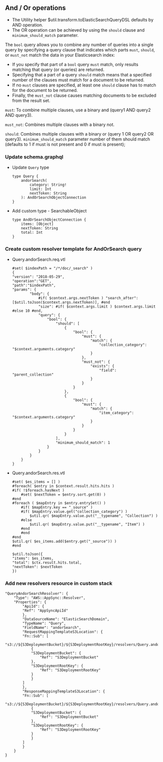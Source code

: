 ## And / Or operations

* The Utility helper $util.transform.toElasticSearchQueryDSL defaults by AND operation.
* The OR operation can be achieved by using the `should` clause and `minimum_should_match` parameter.

The `bool` query allows you to combine any number of queries into a single query by specifying a query clause that indicates which parts `must`, `should`, or `must_not` match the data in your Elasticsearch index:

* If you specify that part of a `bool` query `must` match, only results matching that query (or queries) are returned.
* Specifying that a part of a query `should` match means that a specified number of the clauses must match for a document to be returned.
* If no `must` clauses are specified, at least one `should` clause has to match for the document to be returned.
* Finally, the `must_not` clause causes matching documents to be excluded from the result set.

`must`: To combine multiple clauses, use a binary and (query1 AND query2 AND query3).

`must_not`: Combines multiple clauses with a binary not.

`should`: Combines multiple clauses with a binary or (query 1 OR query2 OR query3). `minimum_should_match` parameter number of them should match (defaults to 1 if must is not present and 0 if must is present);


### Update schema.graphql

* Update `Query` type
    ```
    type Query {
        andorSearch(
            category: String!
            limit: Int
            nextToken: String
        ): AndOrSearchObjectConnection
    }
    ```

* Add custom type - SearchableObject
    ```
    type AndOrSearchObjectConnection {
        items: [Object]
        nextToken: String
        total: Int
    }
    ```

### Create custom resolver template for AndOrSearch query

* Query.andorSearch.req.vtl
    ```
    #set( $indexPath = "/*/doc/_search" )
    {
    "version": "2018-05-29",
    "operation":"GET",
    "path":"$indexPath",
    "params": {
            "body": {
                #if( $context.args.nextToken ) "search_after": [$util.toJson($context.args.nextToken)], #end
                "size": #if( $context.args.limit ) $context.args.limit #else 10 #end,
                "query": {
                    "bool": {
                        "should": [
                            {
                                "bool": {
                                    "must": {
                                        "match": {
                                            "collection_category": "$context.arguments.category"
                                        }
                                    },
                                    "must_not": {
                                        "exists": {
                                            "field": "parent_collection"
                                        }
                                    }
                                }
                            },
                            {
                                "bool": {
                                    "must": {
                                        "match": {
                                            "item_category": "$context.arguments.category"
                                        }
                                    }
                                }
                            }
                        ],
                        "minimum_should_match": 1
                    }
                }
            }
        }
    }
    ```

* Query.andorSearch.res.vtl
    ```
    #set( $es_items = [] )
    #foreach( $entry in $context.result.hits.hits )
    #if( !$foreach.hasNext )
        #set( $nextToken = $entry.sort.get(0) )
    #end
    #foreach ( $mapEntry in $entry.entrySet() )
        #if( $mapEntry.key == "_source" )
        #if( $mapEntry.value.get("collection_category") )
            $util.qr( $mapEntry.value.put("__typename", "Collection") )
        #else
            $util.qr( $mapEntry.value.put("__typename", "Item") )
        #end
        #end
    #end
    $util.qr( $es_items.add($entry.get("_source")) )
    #end

    $util.toJson({
    "items": $es_items,
    "total": $ctx.result.hits.total,
    "nextToken": $nextToken
    })
    ```

### Add new resolvers resource in custom stack

```
"QueryAndorSearchResolver": {
    "Type": "AWS::AppSync::Resolver",
    "Properties": {
        "ApiId": {
        "Ref": "AppSyncApiId"
        },
        "DataSourceName": "ElasticSearchDomain",
        "TypeName": "Query",
        "FieldName": "andorSearch",
        "RequestMappingTemplateS3Location": {
        "Fn::Sub": [
            "s3://${S3DeploymentBucket}/${S3DeploymentRootKey}/resolvers/Query.andorSearch.req.vtl",
            {
            "S3DeploymentBucket": {
                "Ref": "S3DeploymentBucket"
            },
            "S3DeploymentRootKey": {
                "Ref": "S3DeploymentRootKey"
            }
            }
        ]
        },
        "ResponseMappingTemplateS3Location": {
        "Fn::Sub": [
            "s3://${S3DeploymentBucket}/${S3DeploymentRootKey}/resolvers/Query.andorSearch.res.vtl",
            {
            "S3DeploymentBucket": {
                "Ref": "S3DeploymentBucket"
            },
            "S3DeploymentRootKey": {
                "Ref": "S3DeploymentRootKey"
            }
            }
        ]
        }
    }
}
```
